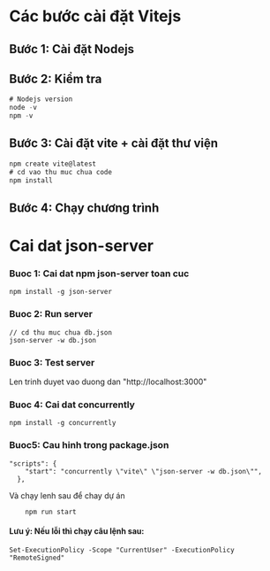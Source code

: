 # Các bước cài đặt Vitejs

## Bước 1: Cài đặt Nodejs

## Bước 2: Kiểm tra 

```jsx
# Nodejs version
node -v
npm -v
```

## Bước 3: Cài đặt vite + cài đặt thư viện

```jsx
npm create vite@latest
# cd vao thu muc chua code
npm install
```

## Bước 4: Chạy chương trình

<!-- Cai dat json-server -->
# Cai dat json-server
### Buoc 1: Cai dat npm json-server toan cuc
```
npm install -g json-server
```

### Buoc 2: Run server
```
// cd thu muc chua db.json
json-server -w db.json
```

### Buoc 3: Test server
Len trinh duyet vao duong dan "http://localhost:3000"

### Buoc 4: Cai dat concurrently
```
npm install -g concurrently
```

### Buoc5: Cau hinh trong package.json
```
"scripts": {
    "start": "concurrently \"vite\" \"json-server -w db.json\"",
  },
```
Và chạy lenh sau để chay dự án
```
    npm run start
```
#### Lưu ý: Nếu lỗi thì chạy câu lệnh sau:
```
Set-ExecutionPolicy -Scope "CurrentUser" -ExecutionPolicy "RemoteSigned"
```